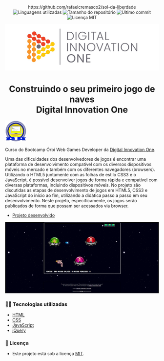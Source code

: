 <!-- Badges session -->
<p align="center">  
https://github.com/rafaelcremasco2/sol-da-liberdade
  <!-- languages -->
  <img src="https://img.shields.io/github/languages/count/rafaelcremasco2/sol-da-liberdade?style=social" alt="Linguagens utilizadas">
  <!-- repo size -->
  <img src="https://img.shields.io/github/repo-size/rafaelcremasco2/sol-da-liberdade?style=social" alt="Tamanho do repositório">
  <!-- last commit -->
  <img src="https://img.shields.io/github/last-commit/rafaelcremasco2/sol-da-liberdade?style=social" alt="Último commit">
  <!-- licence MIT -->
  <img src="https://img.shields.io/github/license/rafaelcremasco2/sol-da-liberdade?style=social" alt="Licença MIT">
</p>

<!--Banner session-->
<p align="center">
  <img src="./src/assets/readme/banner.png" alt="DIO" title="Digital Innovation One">
</p>

<!--About session-->
<h1 align="center">Construindo o seu primeiro jogo de naves<br>Digital Innovation One</h1>

<img src="./src/assets/readme/badge.png" title="Badge" width="70" height="70">

Curso do Bootcamp Órbi Web Games Developer da [Digital Innovation One](https://digitalinnovation.one/).

Uma das dificuldades dos desenvolvedores de jogos é encontrar uma plataforma de desenvolvimento compatível com os diversos dispositivos móveis no mercado e também com os diferentes navegadores (browsers). Utilizando o HTML5 juntamente com as folhas de estilo CSS3 e o JavaScript, é possível desenvolver jogos de forma rápida e compatível com diversas plataformas, incluindo dispositivos móveis. No projeto são discutidas as etapas de desenvolvimento de jogos em HTML5, CSS3 e JavaScript do início ao fim, utilizando a didática passo a passo em seu desenvolvimento. Neste projeto, especificamente, os jogos serão publicados de forma que possam ser acessados via browser.

- [Projeto desenvolvido](https://game-resgate.vercel.app/)

<p align="center"><img src="./src/assets/readme/projeto.png" title="Jogo de Naves - DIO"></p>

<h3>👨‍💻 Tecnologias utilizadas</h3>

- [HTML](https://www.w3schools.com/html/)
- [CSS](https://developer.mozilla.org/pt-BR/docs/Web/CSS)
- [JavaScript](https://developer.mozilla.org/en-US/docs/Web/JavaScript)
- [jQuery](https://jquery.com/)

<!--License session-->
<h3>📝 Licença</h3>

- Este projeto está sob a licença [MIT](./LICENSE).

<!--Bottom session-->
<!-- <br><h4 align=center>Made with by <a target="_blank" href="#" >Rafael Cremasco Lacerda</a></h4> -->